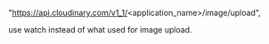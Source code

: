 "https://api.cloudinary.com/v1_1/<application_name>/image/upload", 

use watch instead of what used for image upload.
